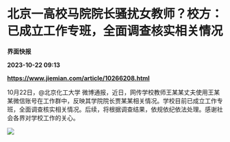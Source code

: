 # 北京一高校马院院长骚扰女教师？校方：已成立工作专班，全面调查核实相关情况
**界面快报**

**2023-10-22 09:13**

**https://www.jiemian.com/article/10266208.html**

10月22日，@北京化工大学 微博通报，近日，网传学校教师王某某丈夫使用王某某微信账号在工作群中，反映其学院院长贾某某相关情况。学校目前已成立工作专班，全面调查核实相关情况。后续，将根据调查结果，依规依纪依法处理。感谢社会各界对学校工作的关心。

![](https://img3.jiemian.com/101/original/20231022/169796549848165700_a700xH.png)